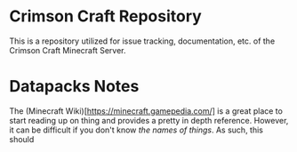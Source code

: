 # Crimson Craft Repository

This is a repository utilized for issue tracking, documentation, etc. of 
the Crimson Craft Minecraft Server.

# Datapacks Notes

The (Minecraft Wiki)[https://minecraft.gamepedia.com/] is a great place to start
reading up on thing and provides a pretty in depth reference. However, it can be
difficult if you don't know *the names of things*.  As such, this should